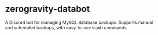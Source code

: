 # zerogravity-databot
A Discord bot for managing MySQL database backups. Supports manual and scheduled backups, with easy-to-use slash commands.
